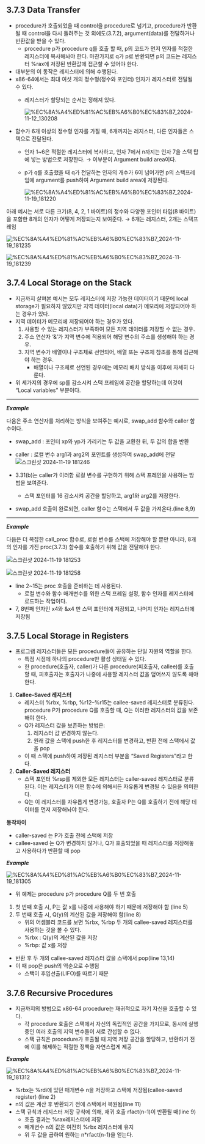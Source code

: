 ## **3.7.3  Data Transfer**

- procedure가 호출되었을 때 control을 procedure로 넘기고, procedure가 반환될 때 control을 다시 돌려주는 것 외에도(3.7.2), argument(data)를 전달하거나 반환값을 받을 수 있다.
    - procedure p가 procedure q를 호출 할 때, p의 코드가 먼저 인자를 적절한 레지스터에 복사해놔야 한다. 마찬가지로 q가 p로 반환되면 p의 코드는 레지스터 %rax에 저장된 반환값에 접근할 수 있어야 한다.
- 대부분의 이 동작은 레지스터에 의해 수행된다.
- x86-64에서는 최대 여섯 개의 정수형(정수와 포인터) 인자가 레지스터로 전달될 수 있다.
    - 레지스터가 할당되는 순서는 정해져 있다.
        
        ![%EC%8A%A4%ED%81%AC%EB%A6%B0%EC%83%B7_2024-11-12_130208](https://github.com/user-attachments/assets/7f6163df-5d24-4000-ac3f-0c67d33f8fb9)
- 함수가 6개 이상의 정수형 인자를 가질 때, 6개까지는 레지스터, 다른 인자들은 스택으로 전달된다.
    - 인자 1~6은 적절한 레지스터에 복사하고, 인자 7에서 n까지는 인자 7을 스택 탑에 넣는 방법으로 저장한다. → 이부분이 Argument build area이다.
    - p가 q를 호출했을 때 q가 전달하는 인자의 개수가 6이 넘어가면 p의 스택프레임에 argument를 push하여 Argument build area에 저장된다.
        
       ![%EC%8A%A4%ED%81%AC%EB%A6%B0%EC%83%B7_2024-11-19_181220](https://github.com/user-attachments/assets/19492d54-601e-47f5-86ce-f74453fd9c6e)
 

아래 예시는 서로 다른 크기(8, 4, 2, 1 바이트)의 정수와 다양한 포인터 타입(8 바이트)을 포함한 8개의 인자가 어떻게 저장되는지 보여준다. → 6개는 레지스터, 2개는 스택프레임

![%EC%8A%A4%ED%81%AC%EB%A6%B0%EC%83%B7_2024-11-19_181235](https://github.com/user-attachments/assets/114acd2f-340c-446f-9ae1-80d5ad117623)

![%EC%8A%A4%ED%81%AC%EB%A6%B0%EC%83%B7_2024-11-19_181239](https://github.com/user-attachments/assets/18f104da-f963-44d1-a2a4-ae007c206532)

## **3.7.4  Local Storage on the Stack**

- 지금까지 살펴본 예시는 모두 레지스터에 저장 가능한 데이터이기 때문에 local storage가 필요하지 않았지만 지역 데이터(local data)가 메모리에 저장되어야 하는 경우가 있다.
- 지역 데이터가 메모리에 저장되어야 하는 경우가 있다.
    1. 사용할 수 있는 레지스터가 부족하여 모든 지역 데이터를 저장할 수 없는 경우.
    2. 주소 연산자 ‘&’가 지역 변수에 적용되어 해당 변수의 주소를 생성해야 하는 경우.
    3. 지역 변수가 배열이나 구조체로 선언되어, 배열 또는 구조체 참조를 통해 접근해야 하는 경우.
        - 배열이나 구조체로 선언된 경우에는 메모리 배치 방식을 이후에 자세히 다룬다.
- 위 세가지의 경우에 sp를 감소시켜 스택 프레임에 공간을 할당하는데 이것이 “Local variables” 부분이다.

*** 

***Example***

다음은 주소 연산자를 처리하는 방식을 보여주는 예시로, swap_add 함수와 caller 함수이다.
- swap_add :  포인터 xp와 yp가 가리키는 두 값을 교환한 뒤, 두 값의 합을 반환
- caller : 로컬 변수 arg1과 arg2의 포인트를 생성하여 swap_add에 전달
![스크린샷 2024-11-19 181246](https://github.com/user-attachments/assets/0a5c2c1b-64f9-4f1b-b346-829956d3ced3)

- 3.31(b)는 caller가 이러함 로컬 변수를 구현하기 위해 스택 프레인을 사용하는 방법을 보여준다.
    - 스택 포인터를 16 감소시켜 공간을 할당하고, arg1와 arg2를 저장한다.
- swap_add 호출이 완료되면, caller 함수는 스택에서 두 값을 가져온다.(line 8,9)

*** 

***Example***

다음은 더 복잡한 call_proc 함수로, 로컬 변수를 스택에 저장해야 할 뿐만 아니라, 8개의 인자를 가진 proc(3.7.3) 함수를 호출하기 위해 값을 전달해야 한다.

![스크린샷 2024-11-19 181253](https://github.com/user-attachments/assets/4fb10e02-0aee-4894-9e8a-571e9879bf44)

![스크린샷 2024-11-19 181258](https://github.com/user-attachments/assets/12242a76-5cc5-402b-8611-35e80d6034a2)

- line 2~15는 proc 호출을 준비하는 데 사용된다. 
    - 로컬 변수와 함수 매개변수를 위한 스택 프레임 설정, 함수 인자를 레지스터에 로드하는 작업이다.
- 7, 8번째 인자인 x4와 &x4 만 스택 포인터에 저장되고, 나머지 인자는 레지스터에 저장됨

## **3.7.5 Local Storage in Registers**

- 프로그램 레지스터들은 모든 procedure들이 공유하는 단일 자원의 역할을 한다.
    - 특점 시점에 하나의 procedure만 활성 상태일 수 있다.
    - 한 procedure(호출자, caller)가 다른 procedure(피호출자, callee)를 호출할 때, 피호출자는 호출자가 나중에 사용할 레지스터 값을 덮어쓰지 않도록 해야한다.
1. **Callee-Saved 레지스터**
    - 레지스터 %rbx, %rbp, %r12–%r15는 callee-saved 레지스터로 분류된다. procedure P가 procedure Q를 호출할 때, Q는 이러한 레지스터의 값을 보존해야 한다.
    - Q가 레지스터 값을 보존하는 방법은:
        1. 레지스터 값 변경하지 않는다.
        2. 원래 값을 스택에 push한 후 레지스터를 변경하고, 반환 전에 스택에서 값을 pop
    - 이 때 스택에 push하여 저장된 레지스터 부분을 “Saved Registers”라고 한다.
2. **Caller-Saved 레지스터**
    - 스택 포인터 %rsp를 제외한 모든 레지스터는 caller-saved 레지스터로 분류된다. 이는 레지스터가 어떤 함수에 의해서든 자유롭게 변경될 수 있음을 의미한다.
    - Q는 이 레지스터를 자유롭게 변경가능, 호출자 P는 Q를 호출하기 전에 해당 데이터를 먼저 저장해놔야 한다.

**동작차이**

- caller-saved 는 P가 호출 전에 스택에 저장
- callee-saved 는 Q가 변경하지 않거나, Q가 호출되었을 때 레지스터를 저장해놓고 사용하다가 반환할 때 pop

***Example***

![%EC%8A%A4%ED%81%AC%EB%A6%B0%EC%83%B7_2024-11-19_181305](https://github.com/user-attachments/assets/ce8ad300-d013-459f-8cb5-89d895618554)

- 위 예제는 procedure p가 procedure Q를 두 번 호출
1. 첫 번째 호출 시, P는 값 x를 나중에 사용해야 하기 때문에 저장해야 함 (line 5)
2. 두 번째 호출 시, Q(y)의 계산된 값을 저장해야 함(line 8)
    - 위의 어셈블리 코드를 보면 %rbx, %rbp 두 개의 callee-saved 레지스터를 사용하는 것을 볼 수 있다.
    - %rbx : Q(y)의 계산된 값을 저장
    - %rbp: 값 x를 저장
- 반환 후 두 개의 callee-saved 레지스터 값을 스택에서 pop(line 13,14)
- 이 때 pop은 push의 역순으로 수행됨
    - 스택이 후입선출(LIFO)를 따르기 때문

## **3.7.6 Recursive Procedures**

- 지금까지의 방법으로 x86-64 procedure는 재귀적으로 자기 자신을 호출할 수 있다.
    - 각 procedure 호출은 스택에서 자신의 독립적인 공간을 가지므로, 동시에 실행 중인 여러 호출의 지역 변수들이 서로 간섭할 수 없다.
    - 스택 규칙은 procedure가 호출될 때 지역 저장 공간을 할당하고, 반환하기 전에 이를 해제하는 적절한 정책을 자연스럽게 제공

***Example***

![%EC%8A%A4%ED%81%AC%EB%A6%B0%EC%83%B7_2024-11-19_181312](https://github.com/user-attachments/assets/35858e8a-150a-440b-8f2b-63e9fc0e56f8)

- %rbx는 %rdi에 있던 매개변수 n을 저장하고 스택에 저장됨(callee-saved register) (line 2)
- n의 값은 계산 후 반환되기 전에 스택에서 복원됨(line 11)
- 스택 규칙과 레지스터 저장 규칙에 의해, 재귀 호출 rfact(n-1)이 반환될 때(line 9)
    - 호출 결과는 %rax레지스터에 저장
    - 매개변수 n의 값은 여전히 %rbx 레지스터에 유지
    - 위 두 값을 곱하여 원하는 n*rfact(n-1)을 얻는다.